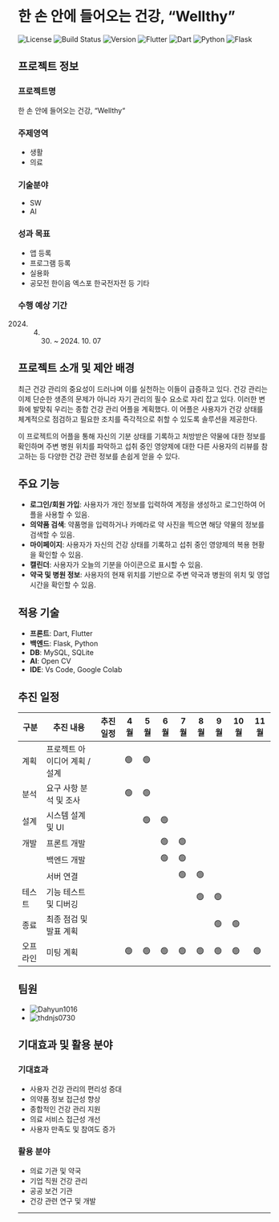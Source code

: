 # 한 손 안에 들어오는 건강, “Wellthy”

![License](https://img.shields.io/badge/license-MIT-blue)
![Build Status](https://img.shields.io/badge/build-passing-brightgreen)
![Version](https://img.shields.io/badge/version-1.0.0-orange)
![Flutter](https://img.shields.io/badge/Flutter-2.0-blue)
![Dart](https://img.shields.io/badge/Dart-2.12-blue)
![Python](https://img.shields.io/badge/Python-3.9-blue)
![Flask](https://img.shields.io/badge/Flask-2.0-black)

## 프로젝트 정보

### 프로젝트명
한 손 안에 들어오는 건강, “Wellthy“

### 주제영역
- 생활
- 의료


### 기술분야
- SW
- AI

### 성과 목표
- 앱 등록
- 프로그램 등록
- 실용화
- 공모전 한이음 엑스포 한국전자전 등 기타

### 수행 예상 기간
2024. 04. 30. ~ 2024. 10. 07

## 프로젝트 소개 및 제안 배경

최근 건강 관리의 중요성이 드러나며 이를 실천하는 이들이 급증하고 있다. 건강 관리는 이제 단순한 생존의 문제가 아니라 자기 관리의 필수 요소로 자리 잡고 있다. 이러한 변화에 발맞춰 우리는 종합 건강 관리 어플을 계획했다. 이 어플은 사용자가 건강 상태를 체계적으로 점검하고 필요한 조치를 즉각적으로 취할 수 있도록 솔루션을 제공한다.

이 프로젝트의 어플을 통해 자신의 기분 상태를 기록하고 처방받은 약물에 대한 정보를 확인하며 주변 병원 위치를 파악하고 섭취 중인 영양제에 대한 다른 사용자의 리뷰를 참고하는 등 다양한 건강 관련 정보를 손쉽게 얻을 수 있다.

## 주요 기능

- **로그인/회원 가입**: 사용자가 개인 정보를 입력하여 계정을 생성하고 로그인하여 어플을 사용할 수 있음.
- **의약품 검색**: 약품명을 입력하거나 카메라로 약 사진을 찍으면 해당 약물의 정보를 검색할 수 있음.
- **마이페이지**: 사용자가 자신의 건강 상태를 기록하고 섭취 중인 영양제의 복용 현황을 확인할 수 있음.
- **캘린더**: 사용자가 오늘의 기분을 아이콘으로 표시할 수 있음.
- **약국 및 병원 정보**: 사용자의 현재 위치를 기반으로 주변 약국과 병원의 위치 및 영업시간을 확인할 수 있음.

## 적용 기술

- **프론트**: Dart, Flutter
- **백엔드**: Flask, Python
- **DB**: MySQL, SQLite
- **AI**: Open CV
- **IDE**: Vs Code, Google Colab

## 추진 일정

| 구분   | 추진 내용                   | 추진 일정 | 4월 | 5월 | 6월 | 7월 | 8월 | 9월 | 10월 | 11월 |
|--------|------------------------------|-----------|-----|-----|-----|-----|-----|-----|------|------|
| 계획   | 프로젝트 아이디어 계획 / 설계 |           | 🟢  | 🟢  |     |     |     |     |      |      |
| 분석   | 요구 사항 분석 및 조사        |           | 🟢  | 🟢  |     |     |     |     |      |      |
| 설계   | 시스템 설계 및 UI             |           |     | 🟢  | 🟢  |     |     |     |      |      |
| 개발   | 프론트 개발                  |           |     |     | 🟢  | 🟢  |     |     |      |      |
|        | 백엔드 개발                  |           |     |     | 🟢  | 🟢  |     |     |      |      |
|        | 서버 연결                    |           |     |     |     | 🟢  | 🟢  |     |      |      |
| 테스트 | 기능 테스트 및 디버깅         |           |     |     |     |     | 🟢  | 🟢  |      |      |
| 종료   | 최종 점검 및 발표 계획        |           |     |     |     |     |     | 🟢  | 🟢  |      |
| 오프라인 | 미팅 계획                   |           | 🟢  | 🟢  | 🟢  | 🟢  | 🟢  | 🟢  | 🟢  | 🟢  |

## 팀원

- ![Dahyun1016](https://img.shields.io/badge/GitHub-Dahyun1016-black)
- ![thdnjs0730](https://img.shields.io/badge/GitHub-thdnjs0730-black)


## 기대효과 및 활용 분야

### 기대효과
- 사용자 건강 관리의 편리성 증대
- 의약품 정보 접근성 향상
- 종합적인 건강 관리 지원
- 의료 서비스 접근성 개선
- 사용자 만족도 및 참여도 증가

### 활용 분야
- 의료 기관 및 약국
- 기업 직원 건강 관리
- 공공 보건 기관
- 건강 관련 연구 및 개발



---
